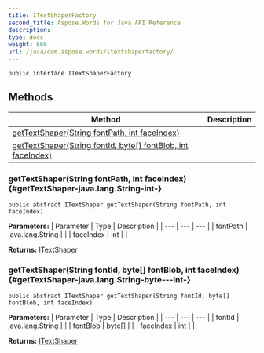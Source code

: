```yaml
---
title: ITextShaperFactory
second_title: Aspose.Words for Java API Reference
description: 
type: docs
weight: 660
url: /java/com.aspose.words/itextshaperfactory/
---
```

```
public interface ITextShaperFactory
```
## Methods

| Method | Description |
| --- | --- |
| [getTextShaper(String fontPath, int faceIndex)](#getTextShaper-java.lang.String-int-) |  |
| [getTextShaper(String fontId, byte[] fontBlob, int faceIndex)](#getTextShaper-java.lang.String-byte---int-) |  |
### getTextShaper(String fontPath, int faceIndex) {#getTextShaper-java.lang.String-int-}
```
public abstract ITextShaper getTextShaper(String fontPath, int faceIndex)
```




**Parameters:**
| Parameter | Type | Description |
| --- | --- | --- |
| fontPath | java.lang.String |  |
| faceIndex | int |  |

**Returns:**
[ITextShaper](../../com.aspose.words/itextshaper)
### getTextShaper(String fontId, byte[] fontBlob, int faceIndex) {#getTextShaper-java.lang.String-byte---int-}
```
public abstract ITextShaper getTextShaper(String fontId, byte[] fontBlob, int faceIndex)
```




**Parameters:**
| Parameter | Type | Description |
| --- | --- | --- |
| fontId | java.lang.String |  |
| fontBlob | byte[] |  |
| faceIndex | int |  |

**Returns:**
[ITextShaper](../../com.aspose.words/itextshaper)
